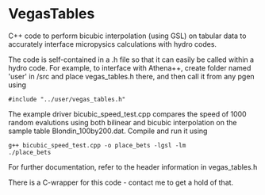 # VegasTables
C++ code to perform bicubic interpolation (using GSL) on tabular data to accurately interface micropysics calculations with hydro codes.

The code is self-contained in a .h file so that it can easily be called within a hydro code.  For example, to interface with Athena++, create folder named 'user' in /src and place vegas_tables.h there, and then call it from any pgen using
```
#include "../user/vegas_tables.h"  
```

The example driver bicubic_speed_test.cpp compares the speed of 1000 random evalutions using both bilinear and bicubic interpolation on the sample table Blondin_100by200.dat.  Compile and run it using
```
g++ bicubic_speed_test.cpp -o place_bets -lgsl -lm
./place_bets
```

For further documentation, refer to the header information in vegas_tables.h

There is a C-wrapper for this code - contact me to get a hold of that.
